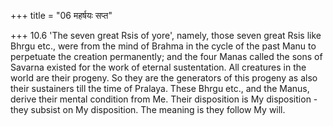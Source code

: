 +++
title = "06 महर्षयः सप्त"

+++
10.6 'The seven great Rsis of yore', namely, those seven great Rsis like
Bhrgu etc., were from the mind of Brahma in the cycle of the past Manu
to perpetuate the creation permanently; and the four Manas called the
sons of Savarna existed for the work of eternal sustentation. All
creatures in the world are their progeny. So they are the generators of
this progeny as also their sustainers till the time of Pralaya. These
Bhrgu etc., and the Manus, derive their mental condition from Me. Their
disposition is My disposition - they subsist on My disposition. The
meaning is they follow My will.
